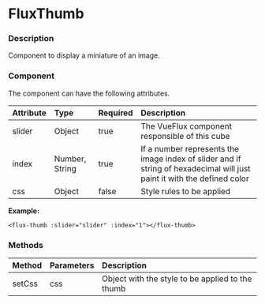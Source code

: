 # FluxThumb

### Description

Component to display a miniature of an image.

### Component

The component can have the following attributes.

| Attribute | Type | Required | Description |
| :--- | :--- | :--- | :--- |
| slider | Object | true | The VueFlux component responsible of this cube |
| index | Number, String | true | If a number represents the image index of slider and if string of hexadecimal will just paint it with the defined color |
| css | Object | false | Style rules to be applied |

**Example:**

```markup
<flux-thumb :slider="slider" :index="1"></flux-thumb>
```

### Methods

| Method | Parameters | Description |
| :--- | :--- | :--- |
| setCss | css | Object with the style to be applied to the thumb |

